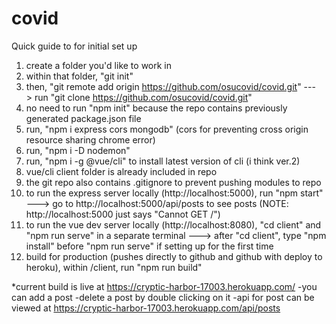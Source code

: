 # covid

Quick guide to for initial set up

1) create a folder you'd like to work in
2) within that folder, "git init"
3) then, "git remote add origin https://github.com/osucovid/covid.git"
---> run "git clone https://github.com/osucovid/covid.git"
4) no need to run "npm init" because the repo contains previously generated package.json file
5) run, "npm i express cors mongodb" (cors for preventing cross origin resource sharing chrome error)
6) run, "npm i -D nodemon"
7) run, "npm i -g @vue/cli" to install latest version of cli (i think ver.2)
8) vue/cli client folder is already included in repo
9) the git repo also contains .gitignore to prevent pushing modules to repo
10) to run the express server locally (http://localhost:5000), run "npm start"
---> go to http://localhost:5000/api/posts to see posts (NOTE: http://localhost:5000 just says "Cannot GET /")
11) to run the vue dev server locally (http://localhost:8080), "cd client" and "npm run serve" in a separate terminal
---> after "cd client", type "npm install" before "npm run serve" if setting up for the first time
12) build for production (pushes directly to github and github with deploy to heroku), within /client, run "npm run build"

*current build is live at https://cryptic-harbor-17003.herokuapp.com/
-you can add a post
-delete a post by double clicking on it
-api for post can be viewed at https://cryptic-harbor-17003.herokuapp.com/api/posts



